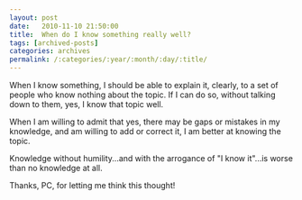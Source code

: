 ```yaml
---
layout: post
date:	2010-11-10 21:50:00
title:  When do I know something really well?
tags: [archived-posts]
categories: archives
permalink: /:categories/:year/:month/:day/:title/
---
```

When I know something, I should be able to explain it, clearly, to a set of people who know nothing about the topic. If I can do so, without talking down to them, yes, I know that topic well.

When I am willing to admit that yes, there may be gaps or mistakes in my knowledge, and am willing to add or correct it, I am better at knowing the topic.

Knowledge without humility...and with the arrogance of "I know it"...is worse than no knowledge at all.

Thanks, PC, for letting me think this thought!

